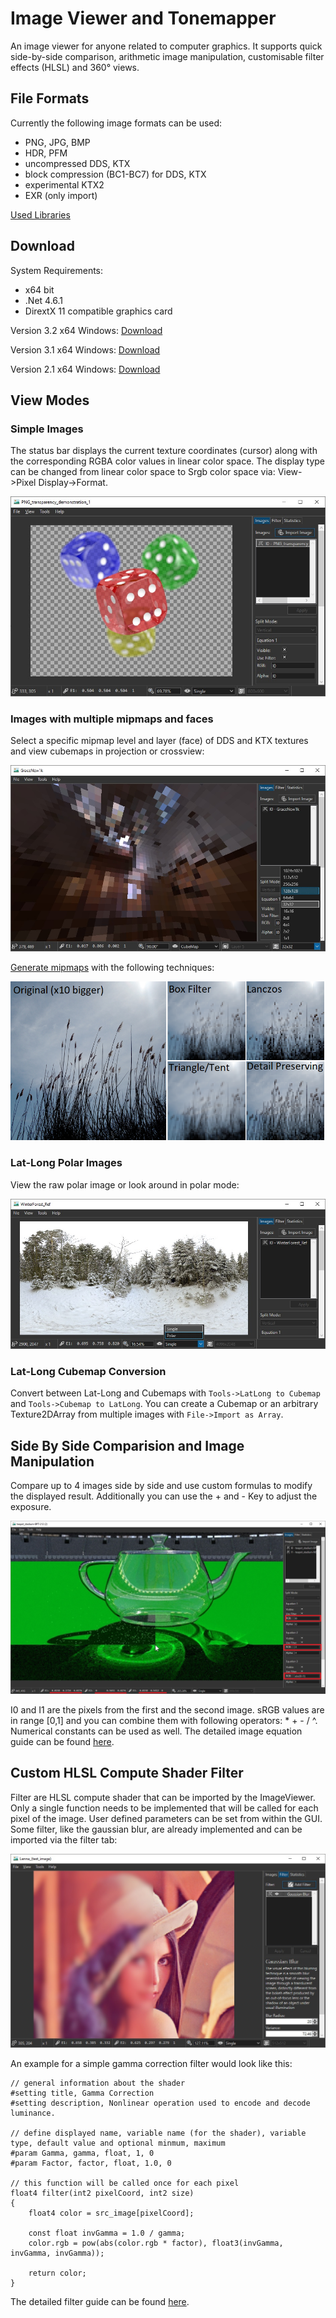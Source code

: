 # Image Viewer and Tonemapper

An image viewer for anyone related to computer graphics. It supports quick side-by-side comparison, arithmetic image manipulation, customisable filter effects (HLSL) and 360° views.

## File Formats

Currently the following image formats can be used:
* PNG, JPG, BMP
* HDR, PFM
* uncompressed DDS, KTX
* block compression (BC1-BC7) for DDS, KTX
* experimental KTX2
* EXR (only import)

[Used Libraries](about.md)

## Download

System Requirements:
- x64 bit
- .Net 4.6.1
- DirextX 11 compatible graphics card

Version 3.2 x64 Windows: [Download](https://github.com/kopaka1822/ImageViewer/raw/Release/Build/ImageViewer3_2.zip)

Version 3.1 x64 Windows: [Download](https://github.com/kopaka1822/ImageViewer/raw/Release/Build/ImageViewer3_1.zip)

Version 2.1 x64 Windows: [Download](https://github.com/kopaka1822/ImageViewer/raw/Release/Build/Texture%20Viewer.zip)

## View Modes
### Simple Images
The status bar displays the current texture coordinates (cursor) along with the corresponding RGBA color values in linear color space. The display type can be changed from linear color space to Srgb color space via: View->Pixel Display->Format.

![](img/transparent.jpg)

### Images with multiple mipmaps and faces

Select a specific mipmap level and layer (face) of DDS and KTX textures and view cubemaps in projection or crossview:

![](img/cube_level.jpg)

[Generate mipmaps](mipmaps.md) with the following techniques:

![](img/mip_compare.png)

### Lat-Long Polar Images

View the raw polar image or look around in polar mode:

![](img/polar.jpg)

### Lat-Long Cubemap Conversion
Convert between Lat-Long and Cubemaps with `Tools->LatLong to Cubemap` and `Tools->Cubemap to LatLong`. You can create a Cubemap or an arbitrary Texture2DArray from multiple images with `File->Import as Array`.

## Side By Side Comparision and Image Manipulation

Compare up to 4 images side by side and use custom formulas to modify the displayed result. Additionally you can use the + and - Key to adjust the exposure.

![](img/compare.jpg)

I0 and I1 are the pixels from the first and the second image. sRGB values are in range [0,1] and you can combine them with following operators: * + - / ^. Numerical constants can be used as well. The detailed image equation guide can be found [here](equation.md).

## Custom HLSL Compute Shader Filter

Filter are HLSL compute shader that can be imported by the ImageViewer. Only a single function needs to be implemented that will be called for each pixel of the image. User defined parameters can be set from within the GUI. Some filter, like the gaussian blur, are already implemented and can be imported via the filter tab:

![](img/filter.jpg)

An example for a simple gamma correction filter would look like this:

```hlsl
// general information about the shader
#setting title, Gamma Correction
#setting description, Nonlinear operation used to encode and decode luminance.

// define displayed name, variable name (for the shader), variable type, default value and optional minmum, maximum
#param Gamma, gamma, float, 1, 0
#param Factor, factor, float, 1.0, 0

// this function will be called once for each pixel
float4 filter(int2 pixelCoord, int2 size)
{
	float4 color = src_image[pixelCoord];

	const float invGamma = 1.0 / gamma;
	color.rgb = pow(abs(color.rgb * factor), float3(invGamma, invGamma, invGamma));
	
	return color;
}
```

The detailed filter guide can be found [here](filter_manual.md).
